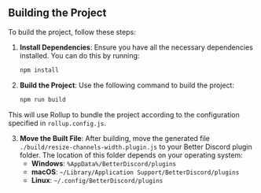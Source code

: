 ## Building the Project

To build the project, follow these steps:

1. **Install Dependencies**: Ensure you have all the necessary dependencies installed. You can do this by running:
    ```sh
    npm install
    ```

2. **Build the Project**: Use the following command to build the project:
    ```sh
    npm run build
    ```

This will use Rollup to bundle the project according to the configuration specified in `rollup.config.js`.

3. **Move the Built File**: After building, move the generated file `./build/resize-channels-width.plugin.js` to your Better Discord plugin folder. The location of this folder depends on your operating system:
    - **Windows**: `%AppData%/BetterDiscord/plugins`
    - **macOS**: `~/Library/Application Support/BetterDiscord/plugins`
    - **Linux**: `~/.config/BetterDiscord/plugins`